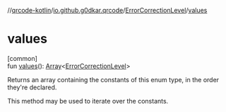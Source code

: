 //[qrcode-kotlin](../../../index.md)/[io.github.g0dkar.qrcode](../index.md)/[ErrorCorrectionLevel](index.md)/[values](values.md)

# values

[common]\
fun [values](values.md)(): [Array](https://kotlinlang.org/api/latest/jvm/stdlib/kotlin/-array/index.html)&lt;[ErrorCorrectionLevel](index.md)&gt;

Returns an array containing the constants of this enum type, in the order they're declared.

This method may be used to iterate over the constants.
